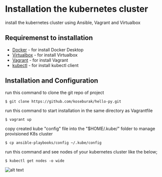 # Installation the kubernetes cluster

install the kubernetes cluster using Ansible, Vagrant and Virtualbox

## Requiremenst to installation

* [Docker](https://docs.docker.com/install/) - for install Docker Desktop
* [Virtualbox](https://www.virtualbox.org/wiki/Downloads) - for install Virtualbox
* [Vagrant](https://www.vagrantup.com/docs/installation/) - for install Vagrant
* [kubectl](https://kubernetes.io/docs/tasks/tools/install-kubectl/) - for install kubectl client

## Installation and Configuration

run this command to clone the git repo of project
```
$ git clone https://github.com/koseburak/hello-py.git
```

run this command to start installation in the same directory as Vagrantfile
```
$ vagrant up
```

copy created kube "config" file into the "$HOME/.kube/" folder to manage provisioned K8s cluster
 ```
$ cp ansible-playbooks/config ~/.kube/config
```

run this command and see nodes of your kubernetes cluster like the below;
```
$ kubectl get nodes -o wide
```
![alt text](https://github.com/koseburak/kubernetes/blob/feature/kubernetes-install/01-kubernetes-install/images/01-get-nodes.png?raw=true)
